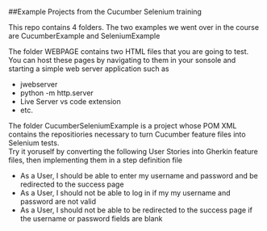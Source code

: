 ##Example Projects from the Cucumber Selenium training

This repo contains 4 folders.  The two examples we went over in the course are CucumberExample and SeleniumExample

The folder WEBPAGE contains two HTML files that you are going to test.  You can host these pages by navigating to them in your sonsole and starting a simple web server application such as 
- jwebserver
- python -m http.server
- Live Server vs code extension
- etc.

The folder CucumberSeleniumExample is a project whose POM XML contains the repositiories necessary to turn Cucumber feature files into Selenium tests.  
Try it yoruself by converting the following User Stories into Gherkin feature files, then implementing them in a step definition file
- As a User, I should be able to enter my username and password and be redirected to the success page
- As a User, I should not be able to log in if my my username and password are not valid
- As a User, I should not be able to be redirected to the success page if the username or password fields are blank
